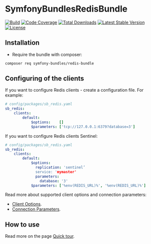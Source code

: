 SymfonyBundlesRedisBundle
=========================

[![Build][master Build Status Image]][master Build Status]
[![Code Coverage][code-coverage-image]][code-coverage-link]
[![Total Downloads][downloads-image]][package-link]
[![Latest Stable Version][stable-image]][package-link]
[![License][license-image]][license-link]

Installation
------------
* Require the bundle with composer:

``` bash
composer req symfony-bundles/redis-bundle
```

Configuring of the clients
--------------------------
If you want to configure Redis clients - create a configuration file. For example:
``` yml
# config/packages/sb_redis.yaml
sb_redis:
    clients:
        default:
            $options:    []
            $parameters: ['tcp://127.0.0.1:6379?database=3']

```

If you want to configure Redis clients Sentinel:
``` yml
# config/packages/sb_redis.yaml
sb_redis:
    clients:
        default:
            $options:
              replication: 'sentinel’
              service: 'mymaster'
              parameters:
                database: '3'
            $parameters: ['%env(REDIS_URL)%', '%env(REDIS_URL)%']

```

Read more about supported client options and connection parameters:

* [Client Options][predis-options-link].
* [Connection Parameters][predis-parameters-link].

How to use
----------
Read more on the page [Quick tour][predis-quick-tour-link].

[package-link]: https://packagist.org/packages/symfony-bundles/redis-bundle
[license-link]: https://github.com/symfony-bundles/redis-bundle/blob/master/LICENSE
[license-image]: https://poser.pugx.org/symfony-bundles/redis-bundle/license
[stable-image]: https://poser.pugx.org/symfony-bundles/redis-bundle/v/stable
[downloads-image]: https://poser.pugx.org/symfony-bundles/redis-bundle/downloads
[predis-quick-tour-link]: https://github.com/nrk/predis/wiki/Quick-tour
[predis-options-link]: https://github.com/nrk/predis/wiki/Client-Options#list-of-supported-client-options
[predis-parameters-link]: https://github.com/nrk/predis/wiki/Connection-Parameters#connection-parameters
[master Build Status]: https://github.com/symfony-bundles/redis-bundle/actions?query=workflow%3ASymfony+branch%3Amaster
[master Build Status Image]: https://github.com/symfony-bundles/redis-bundle/workflows/Symfony/badge.svg?branch=master
[code-coverage-link]: https://codecov.io/gh/php-bundles/redis-bundle
[code-coverage-image]: https://codecov.io/gh/php-bundles/redis-bundle/graph/badge.svg?token=N1xHW6iLGl
